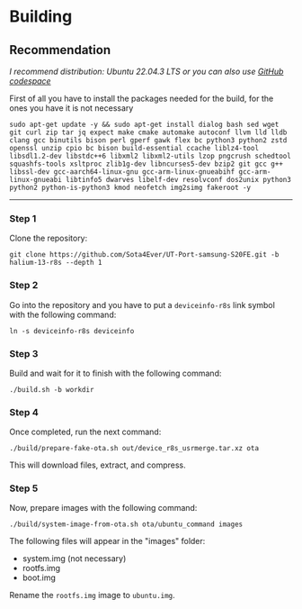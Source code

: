# Building

## Recommendation

*I recommend distribution: Ubuntu 22.04.3 LTS*
*or you can also use [GitHub codespace](https://github.com/features/codespaces)*

First of all you have to install the packages needed for the build, for the ones you have it is not necessary

```
sudo apt-get update -y && sudo apt-get install dialog bash sed wget git curl zip tar jq expect make cmake automake autoconf llvm lld lldb clang gcc binutils bison perl gperf gawk flex bc python3 python2 zstd openssl unzip cpio bc bison build-essential ccache liblz4-tool libsdl1.2-dev libstdc++6 libxml2 libxml2-utils lzop pngcrush schedtool squashfs-tools xsltproc zlib1g-dev libncurses5-dev bzip2 git gcc g++ libssl-dev gcc-aarch64-linux-gnu gcc-arm-linux-gnueabihf gcc-arm-linux-gnueabi libtinfo5 dwarves libelf-dev resolvconf dos2unix python3 python2 python-is-python3 kmod neofetch img2simg fakeroot -y
```
----------------------

### Step 1
Clone the repository:
```
git clone https://github.com/Sota4Ever/UT-Port-samsung-S20FE.git -b halium-13-r8s --depth 1
```
### Step 2
Go into the repository and you have to put a `deviceinfo-r8s` link symbol with the following command:
```
ln -s deviceinfo-r8s deviceinfo
```

### Step 3
Build and wait for it to finish with the following command:
```
./build.sh -b workdir
```

### Step 4
Once completed, run the next command:
```
./build/prepare-fake-ota.sh out/device_r8s_usrmerge.tar.xz ota
```

This will download files, extract, and compress.

### Step 5
Now, prepare images with the following command:
```
./build/system-image-from-ota.sh ota/ubuntu_command images
```

The following files will appear in the "images" folder:

 - system.img (not necessary)
 - rootfs.img            
 - boot.img

Rename the `rootfs.img` image to `ubuntu.img`.
